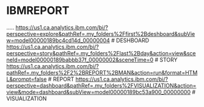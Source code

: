 # IBMREPORT
.....
 https://us1.ca.analytics.ibm.com/bi/?perspective=explore&pathRef=.my_folders%2Ffirst%2Bdeshboard&subView=model00000189bc4cd14d_00000004    # DESHBOARD
https://us1.ca.analytics.ibm.com/bi/?perspective=story&pathRef=.my_folders%2Flast%2Bday&action=view&sceneId=model00000189babbb37f_00000002&sceneTime=0      # STORY
https://us1.ca.analytics.ibm.com/bi/?pathRef=.my_folders%2F2%2BREPORT%2BMAN&action=run&format=HTML&prompt=false      # REPORT
https://us1.ca.analytics.ibm.com/bi/?perspective=dashboard&pathRef=.my_folders%2FVISUALIZATION&action=view&mode=dashboard&subView=model00000189bc53a900_00000000   # VISUALIZATION
